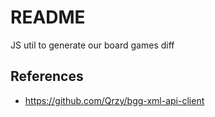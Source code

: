 # README

JS util to generate our board games diff

## References

* <https://github.com/Qrzy/bgg-xml-api-client>

